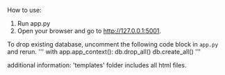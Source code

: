 How to use:

1. Run app.py
2. Open your browser and go to http://127.0.0.1:5001.

To drop existing database, uncomment the following code block in `app.py` and rerun.
'''
with app.app_context():
    db.drop_all()
    db.create_all()
'''


additional information:
'templates' folder includes all html files.
